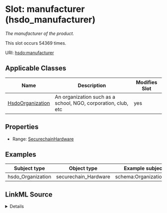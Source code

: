 

# Slot: manufacturer (hsdo_manufacturer)


_The manufacturer of the product._






This slot occurs 54369 times.


URI: [hsdo:manufacturer](http://schema.org/manufacturer)



<!-- no inheritance hierarchy -->





## Applicable Classes

| Name | Description | Modifies Slot |
| --- | --- | --- |
| [HsdoOrganization](../classes/HsdoOrganization.md) | An organization such as a school, NGO, corporation, club, etc |  yes  |







## Properties

* Range: [SecurechainHardware](../classes/SecurechainHardware.md)






## Examples

| Subject type | Object type | Example subject | Example object | Occurrences |
| --- | --- | --- | --- | --- |
| hsdo_Organization | securechain_Hardware | schema:Organization/2n | securechain:Hardware/access_unit_2.0 | 54369 |




## LinkML Source

<details>

```yaml
name: hsdo_manufacturer
annotations:
  count:
    tag: count
    value: 54369
description: The manufacturer of the product.
title: manufacturer
examples:
- object:
    example_object: securechain:Hardware/access_unit_2.0
    example_object_type: securechain_Hardware
    example_predicate: hsdo:manufacturer
    example_subject: schema:Organization/2n
    example_subject_type: hsdo_Organization
from_schema: secure-chain-kg
rank: 1000
slot_uri: hsdo:manufacturer
alias: hsdo_manufacturer
domain_of:
- hsdo_Organization
range: securechain_Hardware

```
</details>
